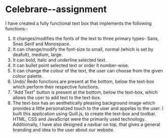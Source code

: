 # Celebrare--assignment

I have created a fully functional text box that implements the following functions:- 
1. It changes/modifies the fonts of the text to three primary types- Sans, Snas Serif and Monospace.
2. It can change/modify the font-size to small, normal (which is set by deafult), medium, large.
3. It can bold, italic and underline selected text.
4. It can bullet point selected text or order it number-wise.
5. It can change the colour of the text, the user can choose from the given colour palette.
6. Undo/ Redo functions are present at the bottom, below the text-box which perform their respective functions.
7. "Add Text" button is present at the bottom, below the text-box, which allows the user to add text to the text-box.
8. The text-box has an aesthetically pleasing background image which provides a little personalized touch to the user and appelas to the user.
I built this application using Quill.js, to create the text-box and toolbar. HTML, CSS and JavaScript were the primarily used technology.
Additionally, I have also designed a navbar on top, that gives a general branding and idea to the user about our website. 
